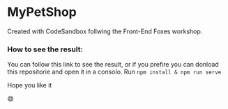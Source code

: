 # MyPetShop

Created with CodeSandbox follwing the Front-End Foxes workshop. 

### How to see the result:

You can follow this link to see the result, or if you prefire you can donload this repositorie and open it in a consolo.
Run `npm install & npm run serve`

Hope you like it  

:smile:

